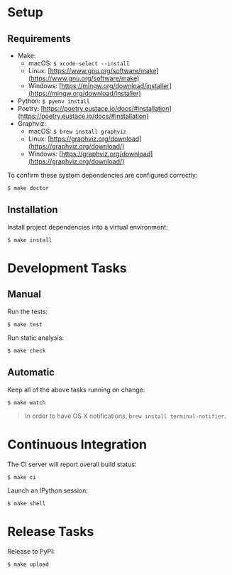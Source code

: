 # Setup

## Requirements

- Make:
  - macOS: `$ xcode-select --install`
  - Linux: [https://www.gnu.org/software/make](https://www.gnu.org/software/make)
  - Windows:
    [https://mingw.org/download/installer](https://mingw.org/download/installer)
- Python: `$ pyenv install`
- Poetry:
  [https://poetry.eustace.io/docs/#installation](https://poetry.eustace.io/docs/#installation)
- Graphviz:
  - macOS: `$ brew install graphviz`
  - Linux: [https://graphviz.org/download](https://graphviz.org/download/)
  - Windows: [https://graphviz.org/download](https://graphviz.org/download/)

To confirm these system dependencies are configured correctly:

```text
$ make doctor
```

## Installation

Install project dependencies into a virtual environment:

```text
$ make install
```

# Development Tasks

## Manual

Run the tests:

```text
$ make test
```

Run static analysis:

```text
$ make check
```

## Automatic

Keep all of the above tasks running on change:

```text
$ make watch
```

> In order to have OS X notifications, `brew install terminal-notifier`.

# Continuous Integration

The CI server will report overall build status:

```text
$ make ci
```

Launch an IPython session:

```text
$ make shell
```

# Release Tasks

Release to PyPI:

```text
$ make upload
```
